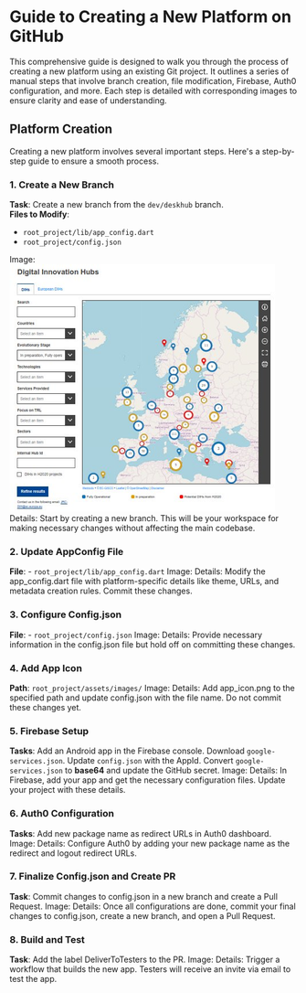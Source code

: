 # Guide to Creating a New Platform on GitHub

This comprehensive guide is designed to walk you through the process of creating a new platform using an existing Git project. It outlines a series of manual steps that involve branch creation, file modification, Firebase, Auth0 configuration, and more. Each step is detailed with corresponding images to ensure clarity and ease of understanding.

## Platform Creation

Creating a new platform involves several important steps. Here's a step-by-step guide to ensure a smooth process.

### 1. Create a New Branch

**Task**: Create a new branch from the `dev/deskhub` branch.  
**Files to Modify**:  
- `root_project/lib/app_config.dart`  
- `root_project/config.json`

Image: ![Alt text](s3platform_ec.europa.eu.jpg?raw=true "Optional Title")
Details: Start by creating a new branch. This will be your workspace for making necessary changes without affecting the main codebase.
### 2. Update AppConfig File

**File**: - `root_project/lib/app_config.dart`
Image: 
Details: Modify the app_config.dart file with platform-specific details like theme, URLs, and metadata creation rules. Commit these changes.
### 3. Configure Config.json

**File**: - `root_project/config.json`
Image: 
Details: Provide necessary information in the config.json file but hold off on committing these changes.
### 4. Add App Icon

**Path**: `root_project/assets/images/`
Image: 
Details: Add app_icon.png to the specified path and update config.json with the file name. Do not commit these changes yet.
### 5. Firebase Setup

**Tasks**:
Add an Android app in the Firebase console.
Download `google-services.json`.
Update `config.json` with the AppId.
Convert `google-services.json` to **base64** and update the GitHub secret.
Image: 
Details: In Firebase, add your app and get the necessary configuration files. Update your project with these details.
### 6. Auth0 Configuration

**Tasks**:
Add new package name as redirect URLs in Auth0 dashboard.
Image: 
Details: Configure Auth0 by adding your new package name as the redirect and logout redirect URLs.
### 7. Finalize Config.json and Create PR

**Task**: Commit changes to config.json in a new branch and create a Pull Request.
Image: 
Details: Once all configurations are done, commit your final changes to config.json, create a new branch, and open a Pull Request.
### 8. Build and Test

**Task**: Add the label DeliverToTesters to the PR.
Image: 
Details: Trigger a workflow that builds the new app. Testers will receive an invite via email to test the app.
